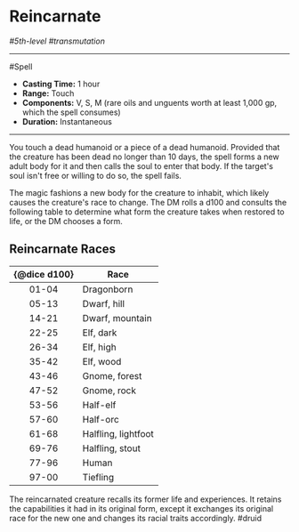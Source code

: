 # Reincarnate
*#5th-level #transmutation*
___ 
#Spell
- **Casting Time:** 1 hour
- **Range:** Touch
- **Components:** V, S, M (rare oils and unguents worth at least 1,000 gp, which the spell consumes)
- **Duration:** Instantaneous
---
You touch a dead humanoid or a piece of a dead humanoid. Provided that the creature has been dead no longer than 10 days, the spell forms a new adult body for it and then calls the soul to enter that body. If the target's soul isn't free or willing to do so, the spell fails.

The magic fashions a new body for the creature to inhabit, which likely causes the creature's race to change. The DM rolls a d100 and consults the following table to determine what form the creature takes when restored to life, or the DM chooses a form.

## Reincarnate Races
| {@dice d100} | Race |
|:---:|---|
| 01-04 | Dragonborn |
| 05-13 | Dwarf, hill |
| 14-21 | Dwarf, mountain |
| 22-25 | Elf, dark |
| 26-34 | Elf, high |
| 35-42 | Elf, wood |
| 43-46 | Gnome, forest |
| 47-52 | Gnome, rock |
| 53-56 | Half-elf |
| 57-60 | Half-orc |
| 61-68 | Halfling, lightfoot |
| 69-76 | Halfling, stout |
| 77-96 | Human |
| 97-00 | Tiefling |

The reincarnated creature recalls its former life and experiences. It retains the capabilities it had in its original form, except it exchanges its original race for the new one and changes its racial traits accordingly.
#druid